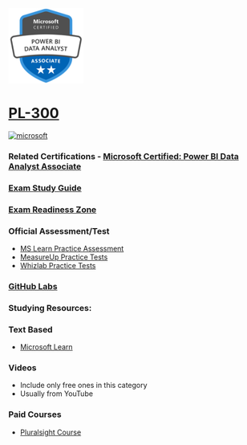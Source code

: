 <img src="/Images/certs/pl-300.png" width="150" height="150">

# [PL-300](https://learn.microsoft.com/certifications/exams/pl-300)

<a href='https://learn.microsoft.com/en-us/certifications/browse/?type=role-based&levels=intermediate' target="_blank"><img alt='microsoft' src='https://img.shields.io/badge/associate-100000?style=for-the-badge&logo=microsoft&logoColor=white&labelColor=0078D4&color=212221'/></a> 

### Related Certifications - [Microsoft Certified: Power BI Data Analyst Associate](https://learn.microsoft.com/en-us/certifications/power-bi-data-analyst-associate)

### [Exam Study Guide](https://aka.ms/pl300-studyguide)
### [Exam Readiness Zone](https://learn.microsoft.com/en-us/shows/exam-readiness-zone/preparing-for-pl-300-prepare-the-data-1-of-4/)

### Official Assessment/Test
- [MS Learn Practice Assessment](https://learn.microsoft.com/certifications/exams/pl-300/practice/assessment?assessment-type=practice&assessmentId=48)
- [MeasureUp Practice Tests](https://www.measureup.com/microsoft-practice-test-pl-300-microsoft-power-bi-data-analyst.html)
- [Whizlab Practice Tests](https://www.whizlabs.com/microsoft-power-bi-certification-pl-300/)

### [GitHub Labs](https://aka.ms/pl300labs)

### Studying Resources:

### Text Based
- [Microsoft Learn](https://learn.microsoft.com/certifications/exams/pl-300)
### Videos
- Include only free ones in this category
- Usually from YouTube
### Paid Courses
- [Pluralsight Course](https://www.pluralsight.com/paths/microsoft-power-bi-data-analyst-pl-300)

